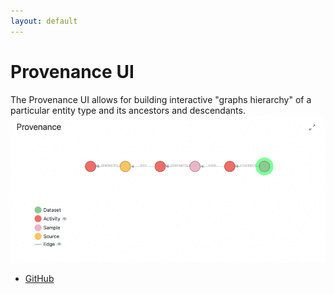 ```yaml
---
layout: default
---
```


# Provenance UI

The Provenance UI allows for building interactive "graphs hierarchy" of a particular entity type and its ancestors and descendants.
![Provenance UI](docs/imgs/provenance-ui.png)

- [GitHub](https://github.com/sennetconsortium/provenance-ui) 
